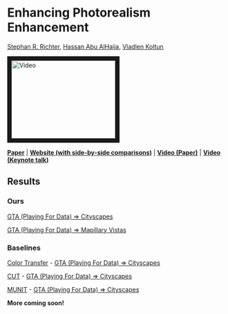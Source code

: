 # Enhancing Photorealism Enhancement

[Stephan R. Richter](https://scholar.google.com/citations?user=6hB2vJUAAAAJ&hl=en), [Hassan Abu AlHaija](https://hassanhaija.github.io/), [Vladlen Koltun](http://vladlen.info)

<a href="http://www.youtube.com/watch?feature=player_embedded&v=P1IcaBn3ej0
" target="_blank"><img src="http://img.youtube.com/vi/P1IcaBn3ej0/0.jpg" 
alt="Video" width="240" height="180" border="10" /></a>

**[Paper](http://vladlen.info/papers/EPE.pdf)** | **[Website (with side-by-side comparisons)](https://isl-org.github.io/PhotorealismEnhancement/)** | **[Video (Paper)](https://www.youtube.com/watch?v=P1IcaBn3ej0)** | **[Video (Keynote talk)](https://youtu.be/yLLhMkctfBY?t=2360)**

## Results

### Ours

[GTA (Playing For Data) => Cityscapes](https://drive.google.com/u/0/uc?id=1FXKa7PrtQgkv_C_Egz2YLXHwyNc4CHnK&export=download)

[GTA (Playing For Data) => Mapillary Vistas](https://drive.google.com/u/0/uc?id=1uTYd2mekB1Fo9btMDafoVs74oKrRScua&export=download)

### Baselines

[Color Transfer](http://erikreinhard.com/colour_transfer.html) - [GTA (Playing For Data) => Cityscapes](https://drive.google.com/u/0/uc?id=1CdjUe8tYo_drkMrYaB3xjdPDeaKPzxYX&export=download)

[CUT](http://taesung.me/ContrastiveUnpairedTranslation/) - [GTA (Playing For Data) => Cityscapes](https://drive.google.com/u/0/uc?id=1zQudKSmTRQ4zeHjYAAiUvk_G9cO9lQh8&export=download)

[MUNIT](https://github.com/NVlabs/MUNIT) - [GTA (Playing For Data) => Cityscapes](https://drive.google.com/u/0/uc?id=1zmTM_lyQrbJA_OL58J4MKWkveYKX6UxR&export=download)

**More coming soon!**

